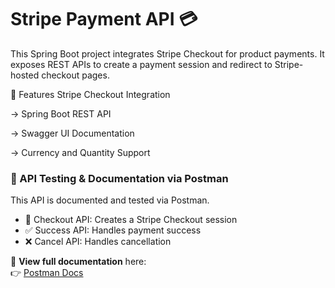 # Stripe Payment API 💳
This Spring Boot project integrates Stripe Checkout for product payments. It exposes REST APIs to create a payment session and redirect to Stripe-hosted checkout pages.

🚀 Features
Stripe Checkout Integration

-> Spring Boot REST API

-> Swagger UI Documentation

-> Currency and Quantity Support

### 📘 API Testing & Documentation via Postman

This API is documented and tested via Postman.

- 🧪 Checkout API: Creates a Stripe Checkout session
- ✅ Success API: Handles payment success
- ❌ Cancel API: Handles cancellation

🧾 **View full documentation** here:  
👉 [Postman Docs](https://documenter.getpostman.com/view/33677881/2sB2x2JEJn)

